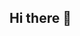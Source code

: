 ## Hi there 👋

<!--
**ddenerson/ddenerson** is a ✨ _special_ ✨ repository because its `README.md` (this file) appears on your GitHub profile.


## - 🔭 I’m currently working on <a href="https://www.valmont.com/">@Valmont Industries</a> as Software Engineer Intern
## - 🌱 I’m currently learning OOP and Python 

### - 📫 How to reach me: ...
-->
